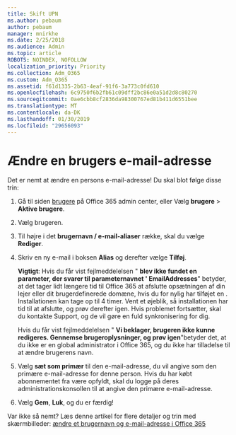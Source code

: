 ```yaml
---
title: Skift UPN
ms.author: pebaum
author: pebaum
manager: mnirkhe
ms.date: 2/25/2018
ms.audience: Admin
ms.topic: article
ROBOTS: NOINDEX, NOFOLLOW
localization_priority: Priority
ms.collection: Adm_O365
ms.custom: Adm_O365
ms.assetid: f61d1335-2b63-4eaf-91f6-3a773c0fd610
ms.openlocfilehash: 6c9750f6b2fb61c09dff2bc86e0a51d2d8c80270
ms.sourcegitcommit: 0ae6cbb8cf2836da98300767ed81b411d6551bee
ms.translationtype: MT
ms.contentlocale: da-DK
ms.lasthandoff: 01/30/2019
ms.locfileid: "29656093"
---
```

# <a name="change-a-users-email-address"></a>Ændre en brugers e-mail-adresse

Det er nemt at ændre en persons e-mail-adresse! Du skal blot følge disse trin:
  
1. Gå til siden [brugere](https://go.microsoft.com/fwlink/p/?linkid=834822) på Office 365 admin center, eller Vælg **brugere** \> **Aktive brugere**.
    
2. Vælg brugeren.
    
3. Til højre i det **brugernavn / e-mail-aliaser** række, skal du vælge **Rediger**.
    
4. Skriv en ny e-mail i boksen **Alias** og derefter vælge **Tilføj**.
    
    **Vigtigt**: Hvis du får vist fejlmeddelelsen " **blev ikke fundet en parameter, der svarer til parameternavnet ' EmailAddresses**" betyder, at det tager lidt længere tid til Office 365 at afslutte opsætningen af din lejer eller dit brugerdefinerede domæne, hvis du for nylig har tilføjet en . Installationen kan tage op til 4 timer. Vent et øjeblik, så installationen har tid til at afslutte, og prøv derefter igen. Hvis problemet fortsætter, skal du kontakte Support, og de vil gøre en fuld synkronisering for dig.
    
    Hvis du får vist fejlmeddelelsen " **Vi beklager, brugeren ikke kunne redigeres. Gennemse brugeroplysninger, og prøv igen**"betyder det, at du ikke er en global administrator i Office 365, og du ikke har tilladelse til at ændre brugerens navn.
    
5. Vælg **sæt som primær** til den e-mail-adresse, du vil angive som den primære e-mail-adresse for denne person. Hvis du har købt abonnementet fra være opfyldt, skal du logge på deres administrationskonsollen til at angive den primære e-mail-adresse. 
    
6. Vælg **Gem**, **Luk**, og du er færdig!
    
Var ikke så nemt? Læs denne artikel for flere detaljer og trin med skærmbilleder: [ændre et brugernavn og e-mail-adresse i Office 365](https://support.office.com/article/https://support.office.com/article/Change-a-user-name-and-email-address-in-Office-365-fb5ac074-e203-4e1f-9843-b9d1a3e03297.aspx)
  

